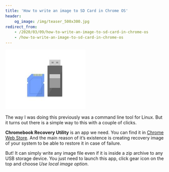 ```yaml
---
title: 'How to write an image to SD Card in Chrome OS'
header:
    og_image: /img/teaser_500x300.jpg
redirect_from:
    - /2020/03/09/how-to-write-an-image-to-sd-card-in-chrome-os
    - /how-to-write-an-image-to-sd-card-in-chrome-os
---
```


![image](/img/how-to-write-an-image-to-sd-card-in-chrome-os/unnamed-e1583760740384.jpg)

The way I was doing this previously was a command line tool for Linux. But it turns out there is a simple way to this with a couple of clicks.

**Chromebook Recovery Utility** is an app we need. You can find it in [Chrome Web Store](https://chrome.google.com/webstore/detail/chromebook-recovery-utili/jndclpdbaamdhonoechobihbbiimdgai). And the main reason of it’s existence is creating recovery image of your system to be able to restore it in case of failure.

But! It can simply write any image file even if it is inside a zip archive to any USB storage device. You just need to launch this app, click gear icon on the top and choose _Use local image option_.